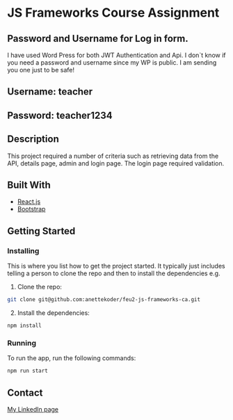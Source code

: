 # JS Frameworks Course Assignment

## Password and Username for Log in form.

I have used Word Press for both JWT Authentication and Api. I don`t know if you need a password and username since my WP is public. I am sending you one just to be safe!

## Username: teacher
## Password: teacher1234


## Description
This project required a number of criteria such as retrieving data from the API, details page, admin and login page. The login page required validation.

## Built With

- [React.js](https://reactjs.org/)
- [Bootstrap](https://getbootstrap.com)

## Getting Started

### Installing

This is where you list how to get the project started. It typically just includes telling a person to clone the repo and then to install the dependencies e.g.

1. Clone the repo:

```bash
git clone git@github.com:anettekoder/feu2-js-frameworks-ca.git
```

2. Install the dependencies:

```
npm install
```

### Running


To run the app, run the following commands:

```bash
npm run start
```


## Contact

[My LinkedIn page](https://www.linkedin.com/in/anette-pedersen1/)


